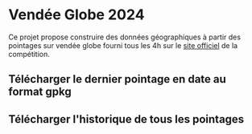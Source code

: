 # Vendée Globe 2024

Ce projet propose construire des données géographiques à partir des pointages sur vendée globe fourni tous les 4h sur le [site officiel](https://www.vendeeglobe.org/classement) de la compétition.

## Télécharger le dernier pointage en date au format gpkg

## Télécharger l'historique de tous les pointages

